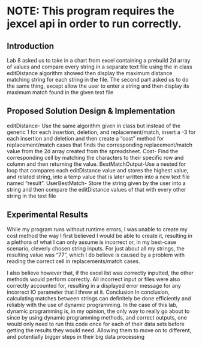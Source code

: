 <h1>NOTE: This program requires the jexcel api in order to run correctly.</h1>

<h2>Introduction</h2>
	Lab 8 asked us to take in a chart from excel containing a prebuild 2d array of values and compare every string in a separate text file using the in class editDistance algorithm showed then display the maximum distance matching string for each string in the file. The second part asked us to do the same thing, except allow the user to enter a string and then display its maximum match found in the given text file
  
<h2>Proposed Solution Design & Implementation</h2>
editDistance- Use the same algorithm given in class but instead of the generic 1 for each insertion, deletion, and replacement/match, insert a -3 for each insertion and deletion and then create a “cost” method for replacement/match cases that finds the corresponding replacement/match value from the 2d array created from the spreadsheet.
Cost- Find the corresponding cell by matching the characters to their specific row and column and then returning the value.
BestMatchOutput-Use a nested for loop that compares each editDistance value and stores the highest value, and related string, into a temp value that is later written into a new text file named “result”.
UserBestMatch- Store the string given by the user into a string and then compare the editDistance values of that with every other string in the text file

<h2>Experimental Results</h2>
While my program runs without runtime errors, I was unable to create my cost method the way I first believed I would be able to create it, resulting in a plethora of what I can only assume is incorrect or, in my best-case scenario, cleverly chosen string inputs. For just about all my strings, the resulting value was “77”, which I do believe is caused by a problem with reading the correct cell in replacements/match cases.
 
I also believe however that, if the excel list was correctly inputted, the other methods would perform correctly. All incorrect input or files were also correctly accounted for, resulting in a displayed error message for any incorrect IO parameter that I threw at it.
Conclusion
In conclusion, calculating matches between strings can definitely be done efficiently and reliably with the use of dynamic programming. In the case of this lab, dynamic programming is, in my opinion, the only way to really go about to since by using dynamic programming methods, and correct outputs, one would only need to run this code once for each of their data sets before getting the results they would need. Allowing them to move on to different, and potentially bigger steps in their big data processing


